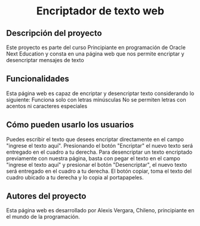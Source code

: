 <h1 align="center">Encriptador de texto web</h1>

<h2>Descripción del proyecto</h2>
Este proyecto es parte del curso Principiante en programación de Oracle Next Education y
consta en una página web que nos permite encriptar y desencriptar mensajes de texto

<h2>Funcionalidades</h2>
Esta página web es capaz de encriptar y desencriptar texto considerando lo siguiente:
Funciona solo con letras minúsculas
No se permiten letras con acentos ni caracteres especiales

<h2>Cómo pueden usarlo los usuarios</h2>
Puedes escribir el texto que desees encriptar directamente en el campo "ingrese el texto aquí".
Presionando el botón "Encriptar" el nuevo texto será entregado en el cuadro a tu derecha.
Para desencriptar un texto encriptado previamente con nuestra página, basta con pegar el texto en el campo "ingrese el texto aquí"
y presionar el botón "Desencriptar", el nuevo texto será entregado en el cuadro a tu derecha.
El botón copiar, toma el texto del cuadro ubicado a tu derecha y lo copia al portapapeles.

<h2>Autores del proyecto</h2>
Esta página web es desarrollado por Alexis Vergara, Chileno, principiante en el mundo de la programación.
